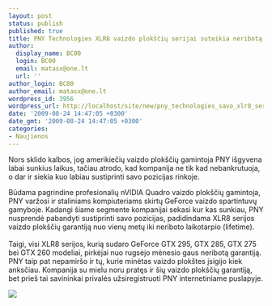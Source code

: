 ```yaml
---
layout: post
status: publish
published: true
title: PNY Technologies XLR8 vaizdo plokščių serijai suteikia neribotą garantiją
author:
  display_name: BC00
  login: BC00
  email: matasx@one.lt
  url: ''
author_login: BC00
author_email: matasx@one.lt
wordpress_id: 3956
wordpress_url: http://localhost/site/new/pny_technologies_savo_xlr8_serijai_suteikia_neribota_garantija/
date: '2009-08-24 14:47:05 +0300'
date_gmt: '2009-08-24 14:47:05 +0300'
categories:
- Naujienos
---
```


<p>Nors sklido kalbos, jog amerikiečių vaizdo plokščių gamintoja PNY išgyvena labai sunkius laikus, tačiau atrodo, kad kompanija ne tik kad nebankrutuoja, o dar ir siekia kuo labiau sustiprinti savo pozicijas rinkoje.</p>
<p>Būdama pagrindine profesionalių nVIDIA Quadro vaizdo plokščių gamintoja, PNY varžosi ir staliniams kompiuteriams skirtų GeForce vaizdo spartintuvų gamyboje. Kadangi šiame segmente kompanijai sekasi kur kas sunkiau, PNY nusprendė pabandyti sustiprinti savo pozicijas, padidindama XLR8 serijos vaizdo plokščių garantiją nuo vienų metų iki neriboto laikotarpio (lifetime).<br />
<br />Taigi, visi XLR8 serijos, kurią sudaro GeForce GTX 295, GTX 285, GTX 275 bei GTX 260 modeliai, pirkėjai nuo rugsėjo mėnesio gaus neribotą garantiją. PNY taip pat nepamiršo ir tų, kurie minėtas vaizdo plokštes įsigijo kiek anksčiau. Kompanija su mielu noru pratęs ir šių vaizdo plokščių garantiją, bet prieš tai savininkai privalės užsiregistruoti PNY internetiniame puslapyje.</p>
<p><img src="http://www.productwiki.com/upload/images/pny_geforce_gtx_280.jpg" /></p>
